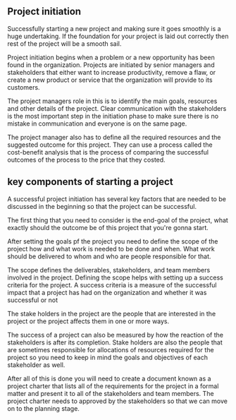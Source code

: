 ## Project initiation
Successfully starting a new project and making sure it goes smoothly is a huge undertaking. If the foundation for your project is laid out correctly then rest of the project will be a smooth sail.

Project initiation begins when a problem or a new opportunity has been found in the organization. Projects are initiated by senior managers and stakeholders that either want to increase productivity, remove a flaw, or create a new product or service that the organization will provide to its customers.

The project managers role in this is to identify the main goals, resources and other details of the project. Clear communication with the stakeholders is the most important step in the initiation phase to make sure there is no mistake in communication and everyone is on the same page.

The project manager also has to define all the required resources and the suggested outcome for this project. They can use a process called the cost-benefit analysis that is the process of comparing the successful outcomes of the process to the price that they costed.

## key components of starting a project
A successful project initiation has several key factors that are needed to be discussed in the beginning so that the project can be successful.

The first thing that you need to consider is the end-goal of the project, what exactly should the outcome be of this project that you're gonna start.

After setting the goals pf the project you need to define the scope of the project how and what work is needed to be done and when. What work should be delivered to whom and who are people responsible for that.

The scope defines the deliverables, stakeholders, and team members involved in the project. Defining the scope helps with setting up a success criteria for the project. A success criteria is a measure of the successful impact that a project has had on the organization and whether it was successful or not

The stake holders in the project are the people that are interested in the project or the project affects them in one or more ways.

The success of a project can also be measured by how the reaction of the stakeholders is after its completion. Stake holders are also the people that are sometimes responsible for allocations of resources required for the project so you need to keep in mind the goals and objectives of each stakeholder as well.

After all of this is done you will need to create a document known as a project charter that lists all of the requirements for the project in a formal matter and present it to all of the stakeholders and team members. The project charter needs to approved by the stakeholders so that we can move on to the planning stage.